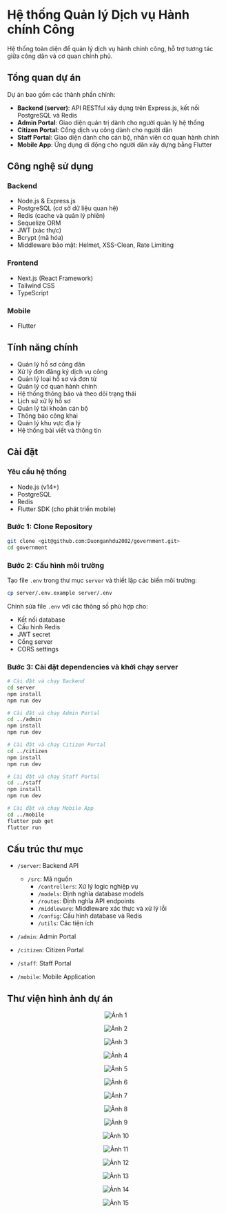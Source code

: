 # Hệ thống Quản lý Dịch vụ Hành chính Công

Hệ thống toàn diện để quản lý dịch vụ hành chính công, hỗ trợ tương tác giữa công dân và cơ quan chính phủ.

## Tổng quan dự án

Dự án bao gồm các thành phần chính:

- **Backend (server)**: API RESTful xây dựng trên Express.js, kết nối PostgreSQL và Redis
- **Admin Portal**: Giao diện quản trị dành cho người quản lý hệ thống
- **Citizen Portal**: Cổng dịch vụ công dành cho người dân
- **Staff Portal**: Giao diện dành cho cán bộ, nhân viên cơ quan hành chính
- **Mobile App**: Ứng dụng di động cho người dân xây dựng bằng Flutter

## Công nghệ sử dụng

### Backend
- Node.js & Express.js
- PostgreSQL (cơ sở dữ liệu quan hệ)
- Redis (cache và quản lý phiên)
- Sequelize ORM
- JWT (xác thực)
- Bcrypt (mã hóa)
- Middleware bảo mật: Helmet, XSS-Clean, Rate Limiting

### Frontend
- Next.js (React Framework)
- Tailwind CSS
- TypeScript

### Mobile
- Flutter

## Tính năng chính

- Quản lý hồ sơ công dân
- Xử lý đơn đăng ký dịch vụ công
- Quản lý loại hồ sơ và đơn từ
- Quản lý cơ quan hành chính
- Hệ thống thông báo và theo dõi trạng thái
- Lịch sử xử lý hồ sơ
- Quản lý tài khoản cán bộ
- Thông báo công khai
- Quản lý khu vực địa lý
- Hệ thống bài viết và thông tin

## Cài đặt

### Yêu cầu hệ thống
- Node.js (v14+)
- PostgreSQL
- Redis
- Flutter SDK (cho phát triển mobile)

### Bước 1: Clone Repository

```bash
git clone <git@github.com:Duonganhdu2002/government.git>
cd government
```

### Bước 2: Cấu hình môi trường

Tạo file `.env` trong thư mục `server` và thiết lập các biến môi trường:

```bash
cp server/.env.example server/.env
```

Chỉnh sửa file `.env` với các thông số phù hợp cho:
- Kết nối database
- Cấu hình Redis
- JWT secret
- Cổng server
- CORS settings

### Bước 3: Cài đặt dependencies và khởi chạy server

```bash
# Cài đặt và chạy Backend
cd server
npm install
npm run dev

# Cài đặt và chạy Admin Portal
cd ../admin
npm install
npm run dev

# Cài đặt và chạy Citizen Portal
cd ../citizen
npm install
npm run dev

# Cài đặt và chạy Staff Portal
cd ../staff
npm install
npm run dev

# Cài đặt và chạy Mobile App
cd ../mobile
flutter pub get
flutter run
```

## Cấu trúc thư mục

- `/server`: Backend API
  - `/src`: Mã nguồn
    - `/controllers`: Xử lý logic nghiệp vụ
    - `/models`: Định nghĩa database models
    - `/routes`: Định nghĩa API endpoints
    - `/middleware`: Middleware xác thực và xử lý lỗi
    - `/config`: Cấu hình database và Redis
    - `/utils`: Các tiện ích

- `/admin`: Admin Portal
- `/citizen`: Citizen Portal
- `/staff`: Staff Portal
- `/mobile`: Mobile Application

## Thư viện hình ảnh dự án

<p align="center">
  <img src="./readme/z6398879828930_4871a1573ace63de05997d3c91bc75bb.jpg" alt="Ảnh 1" style="max-width: 100%; height: auto;"/>
</p>

<p align="center">
  <img src="./readme/z6398889510520_02d1a7232e1a0d1a93b15e0a536d2fe3.jpg" alt="Ảnh 2" style="max-width: 100%; height: auto;"/>
</p>

<p align="center">
  <img src="./readme/z6398891201644_0a71a4fcc2c3421b587650325820bddd.jpg" alt="Ảnh 3" style="max-width: 100%; height: auto;"/>
</p>

<p align="center">
  <img src="./readme/z6398910467227_868893ddd614afa9204512d22b20d57e.jpg" alt="Ảnh 4" style="max-width: 100%; height: auto;"/>
</p>

<p align="center">
  <img src="./readme/z6398910467288_b4806194742a21f5224b6638e2985678.jpg" alt="Ảnh 5" style="max-width: 100%; height: auto;"/>
</p>

<p align="center">
  <img src="./readme/z6398910467345_e11bc1ad5375c59390711ae3385da2ab.jpg" alt="Ảnh 6" style="max-width: 100%; height: auto;"/>
</p>

<p align="center">
  <img src="./readme/z6398891096671_916dceb8ac59785bd85b197cb998dd7c.jpg" alt="Ảnh 7" style="max-width: 100%; height: auto;"/>
</p>

<p align="center">
  <img src="./readme/z6398891099465_eea5245519281a48da318507fd148f4.jpg" alt="Ảnh 8" style="max-width: 100%; height: auto;"/>
</p>

<p align="center">
  <img src="./readme/z6398927764609_17812a80de8fdad811d927144cdee523.jpg" alt="Ảnh 9" style="max-width: 100%; height: auto;"/>
</p>

<p align="center">
  <img src="./readme/z6398927764697_276f1b8ca3fd52d9279e366f7c30caf0.jpg" alt="Ảnh 10" style="max-width: 100%; height: auto;"/>
</p>

<p align="center">
  <img src="./readme/z6398930802602_3a9996001b76fcdc6aab41eca5f10fc1.jpg" alt="Ảnh 11" style="max-width: 100%; height: auto;"/>
</p>

<p align="center">
  <img src="./readme/z6398939497534_0b88d7f9167905ef09d8e2569ed54553.jpg" alt="Ảnh 12" style="max-width: 100%; height: auto;"/>
</p>

<p align="center">
  <img src="./readme/z6398939497565_5fa58ca9a952ac4df63b88b92abee67f.jpg" alt="Ảnh 13" style="max-width: 100%; height: auto;"/>
</p>

<p align="center">
  <img src="./readme/z6398939497587_4829198a33fb91800d40d5dab298150.jpg" alt="Ảnh 14" style="max-width: 100%; height: auto;"/>
</p>

<p align="center">
  <img src="./readme/z640048598122_c9b81e9b96c3dceb4ffd119eadd0757.jpg" alt="Ảnh 15" style="max-width: 100%; height: auto;"/>
</p>
